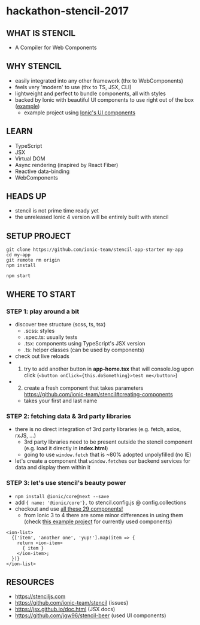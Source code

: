 # hackathon-stencil-2017

## WHAT IS STENCIL

- A Compiler for Web Components


## WHY STENCIL

- easily integrated into any other framework (thx to WebComponents)
- feels very 'modern' to use (thx to TS, JSX, CLI)
- lightweight and perfect to bundle components, all with styles
- backed by Ionic with beautiful UI components to use right out of the box ([example](http://ionicframework.com/docs/components/))
  - example project using [Ionic's UI components](https://github.com/ionic-team/ionic-conference-app)


## LEARN

- TypeScript
- JSX
- Virtual DOM
- Async rendering (inspired by React Fiber)
- Reactive data-binding
- WebComponents


## HEADS UP

- stencil is not prime time ready yet
- the unreleased Ionic 4 version will be entirely built with stencil


## SETUP PROJECT

```
git clone https://github.com/ionic-team/stencil-app-starter my-app
cd my-app
git remote rm origin
npm install

npm start
```


## WHERE TO START

### STEP 1: play around a bit

- discover tree structure (scss, ts, tsx)
  - .scss: styles
  - .spec.ts: usually tests
  - .tsx: components using TypeScript's JSX version
  - .ts: helper classes (can be used by components)
- check out live reloads
- 1) try to add another button in **app-home.tsx** that will console.log upon click (`<button onClick={this.doSomething}>test me</button>`)
- 2) create a fresh component that takes parameters https://github.com/ionic-team/stencil#creating-components
  - takes your first and last name


### STEP 2: fetching data & 3rd party libraries

- there is no direct integration of 3rd party libraries (e.g. fetch, axios, rxJS, ...)
  - 3rd party libraries need to be present outside the stencil component (e.g. load it directly in **index.html**)
  - going to use `window.fetch` that is ~80% adopted unpolyfilled (no IE)
- let's create a component that `window.fetch`es our backend services for data and display them within it


### STEP 3: let's use stencil's beauty power

- `npm install @ionic/core@next --save`
- add `{ name: '@ionic/core'},` to stencil.config.js @ config.collections
- checkout and use [all these 29 components!](http://ionicframework.com/docs/components/)
  - from Ionic 3 to 4 there are some minor differences in using them (check [this example project](https://github.com/jgw96/stencil-beer) for currently used components)

```
<ion-list>
  {['item', 'another one', 'yup!'].map(item => {
    return <ion-item>
      { item }
    </ion-item>;
  })}
</ion-list>
```



## RESOURCES

- https://stenciljs.com
- https://github.com/ionic-team/stencil (issues)
- https://jsx.github.io/doc.html (JSX docs)
- https://github.com/jgw96/stencil-beer (used UI components)
